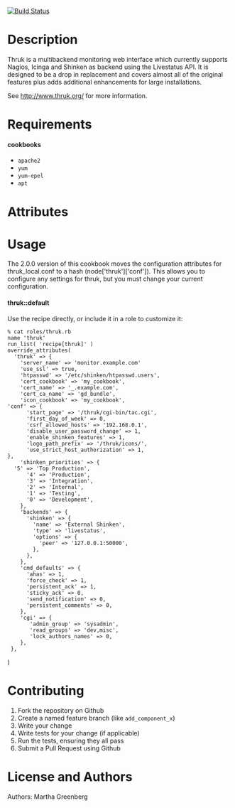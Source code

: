 [![Build Status](https://secure.travis-ci.org/marthag8/cookbook-thruk.png)](http://travis-ci.org/marthag8/cookbook-thruk)

Description
===========

Thruk is a multibackend monitoring web interface which currently
supports Nagios, Icinga and Shinken as backend using the Livestatus
API. It is designed to be a drop in replacement and covers almost all
of the original features plus adds additional enhancements for large
installations.

See http://www.thruk.org/ for more information.

Requirements
============

#### cookbooks
- `apache2`
- `yum`
- `yum-epel`
- `apt`

Attributes
==========

Usage
=====

The 2.0.0 version of this cookbook moves the configuration attributes
for thruk_local.conf to a hash (node['thruk']['conf']). This allows
you to configure any settings for thruk, but you must change your
current configuration.

#### thruk::default
Use the recipe directly, or include it in a role to customize it:

    % cat roles/thruk.rb
    name 'thruk'
    run_list( 'recipe[thruk]' )
    override_attributes(
      'thruk' => {
        'server_name' => 'monitor.example.com'
        'use_ssl' => true,
        'htpasswd' => '/etc/shinken/htpasswd.users',
        'cert_cookbook' => 'my_cookbook',
        'cert_name' => '_.example.com',
        'cert_ca_name' => 'gd_bundle',
        'icon_cookbook' => 'my_cookbook',
	'conf' => {
          'start_page' => '/thruk/cgi-bin/tac.cgi',
          'first_day_of_week' => 0,
          'csrf_allowed_hosts' => '192.168.0.1',
          'disable_user_password_change' => 1,
          'enable_shinken_features' => 1,
          'logo_path_prefix' => '/thruk/icons/',
          'use_strict_host_authorization' => 1,
	},
        'shinken_priorities' => {
	  '5' => 'Top Production',
          '4' => 'Production',
          '3' => 'Integration',
          '2' => 'Internal',
          '1' => 'Testing',
          '0' => 'Development',
        },
        'backends' => {
          'shinken' => {
            'name' => 'External Shinken',
            'type' => 'livestatus',
            'options' => {
              'peer' => '127.0.0.1:50000',
            },
          },
        },
        'cmd_defaults' => {
          'ahas' => 1,
          'force_check' => 1,
          'persistent_ack' => 1,
          'sticky_ack' => 0,
          'send_notification' => 0,
          'persistent_comments' => 0,
        },
        'cgi' => {
           'admin_group' => 'sysadmin',
           'read_groups' => 'dev,misc',
           'lock_authors_names' => 0,
        },
     },
   )

Contributing
============

1. Fork the repository on Github
2. Create a named feature branch (like `add_component_x`)
3. Write your change
4. Write tests for your change (if applicable)
5. Run the tests, ensuring they all pass
6. Submit a Pull Request using Github

License and Authors
===================
Authors: Martha Greenberg
